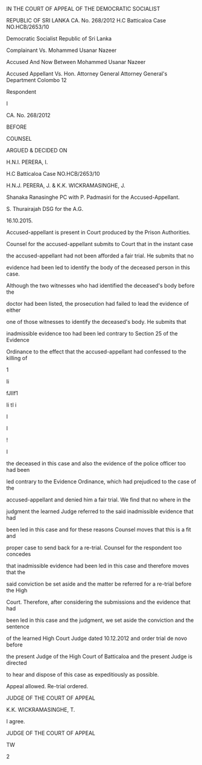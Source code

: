 IN THE COURT OF APPEAL OF THE DEMOCRATIC SOCIALIST

REPUBLIC OF SRI LANKA CA. No. 268/2012 H.C Batticaloa Case NO.HCB/2653/10

Democratic Socialist Republic of Sri Lanka

Complainant Vs. Mohammed Usanar Nazeer

Accused And Now Between Mohammed Usanar Nazeer

Accused Appellant Vs. Hon. Attorney General Attorney General's Department Colombo 12

Respondent

I

CA. No. 268/2012

BEFORE

COUNSEL

ARGUED & DECIDED ON

H.N.I. PERERA, I.

H.C Batticaloa Case NO.HCB/2653/10

H.N.J. PERERA, J. & K.K. WICKRAMASINGHE, J.

Shanaka Ranasinghe PC with P. Padmasiri for the Accused-Appellant.

S. Thurairajah DSG for the A.G.

16.10.2015.

Accused-appellant is present in Court produced by the Prison Authorities.

Counsel for the accused-appellant submits to Court that in the instant case

the accused-appellant had not been afforded a fair trial. He submits that no

evidence had been led to identify the body of the deceased person in this case.

Although the two witnesses who had identified the deceased's body before the

doctor had been listed, the prosecution had failed to lead the evidence of either

one of those witnesses to identify the deceased's body. He submits that

inadmissible evidence too had been led contrary to Section 25 of the Evidence

Ordinance to the effect that the accused-appellant had confessed to the killing of

1

Ii

fJIIf1

Ii tI i

I

I

!

I

the deceased in this case and also the evidence of the police officer too had been

led contrary to the Evidence Ordinance, which had prejudiced to the case of the

accused-appellant and denied him a fair trial. We find that no where in the

judgment the learned Judge referred to the said inadmissible evidence that had

been led in this case and for these reasons Counsel moves that this is a fit and

proper case to send back for a re-trial. Counsel for the respondent too concedes

that inadmissible evidence had been led in this case and therefore moves that the

said conviction be set aside and the matter be referred for a re-trial before the High

Court. Therefore, after considering the submissions and the evidence that had

been led in this case and the judgment, we set aside the conviction and the sentence

of the learned High Court Judge dated 10.12.2012 and order trial de novo before

the present Judge of the High Court of Batticaloa and the present Judge is directed

to hear and dispose of this case as expeditiously as possible.

Appeal allowed. Re-trial ordered.

JUDGE OF THE COURT OF APPEAL

K.K. WICKRAMASINGHE, T.

I agree.

JUDGE OF THE COURT OF APPEAL

TW

2
